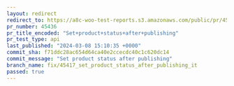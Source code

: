 ```yaml
---
layout: redirect
redirect_to: https://a8c-woo-test-reports.s3.amazonaws.com/public/pr/45436/api/index.html
pr_number: 45436
pr_title_encoded: "Set+product+status+after+publishing"
pr_test_type: api
last_published: "2024-03-08 15:10:35 +0000"
commit_sha: f71ddc28ac654d64ca40e2ccecdc40c1c620dc14
commit_message: "Set product status after publishing"
branch_name: fix/45417_set_product_status_after_publishing_it
passed: true
---
```

